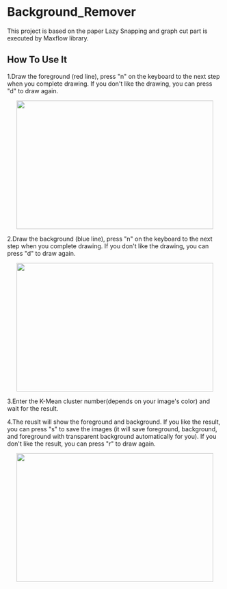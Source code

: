 # Background_Remover
This project is based on the paper Lazy Snapping and graph cut part is executed by Maxflow library.

## How To Use It
1.Draw the foreground (red line), press "n" on the keyboard to the next step when you complete drawing. If you don't like the drawing, you can press "d" to draw again.
<p align="center">
  <img width="460" height="300" src="https://github.com/nissekl/Background_Remover/blob/main/Demo_Imgs/Screen%20Shot%202020-12-16%20at%209.34.13%20PM.png">
</p>

2.Draw the background (blue line), press "n" on the keyboard to the next step when you complete drawing. If you don't like the drawing, you can press "d" to draw again.
<p align="center">
  <img width="460" height="300" src="https://github.com/nissekl/Background_Remover/blob/main/Demo_Imgs/Screen%20Shot%202020-12-16%20at%209.34.35%20PM.png">
</p>

3.Enter the K-Mean cluster number(depends on your image's color) and wait for the result.

4.The reuslt will show the foreground and background. If you like the result, you can press "s" to save the images (it will save foreground, background, and foreground with transparent background automatically for you). If you don't like the result, you can press "r" to draw again.

<p align="center">
  <img width="460" height="300" src="https://github.com/nissekl/Background_Remover/blob/main/Demo_Imgs/Screen%20Shot%202020-12-16%20at%209.40.13%20PM.png">
</p>


